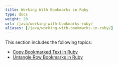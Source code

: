 ```yaml
---
title: Working With Bookmarks in Ruby
type: docs
weight: 20
url: /java/working-with-bookmarks-ruby/
aliases: [/java/working-with-bookmarks-in-ruby/]
---
```


This section includes the following topics:

- [Copy Bookmarked Text in Ruby](https://docs.aspose.com/words/java/copy-bookmarked-text-in-ruby/)
- [Untangle Row Bookmarks in Ruby](https://docs.aspose.com/words/java/untangle-row-bookmarks-in-ruby/)

